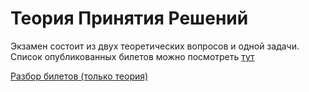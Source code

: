 # Теория Принятия Решений

Экзамен состоит из двух теоретических вопросов и одной задачи. Список опубликованных билетов можно посмотреть [тут](https://github.com/Soup-o-Stat/MIREA-SEM-4-EXAM/blob/main/%D0%9C%D0%B0%D1%82%D0%B5%D1%80%D0%B8%D0%B0%D0%BB%D1%8B/%D0%A2%D0%9F%D0%A0/%D0%91%D0%B8%D0%BB%D0%B5%D1%82%D1%8B.pdf)

[Разбор билетов (только теория)]()
